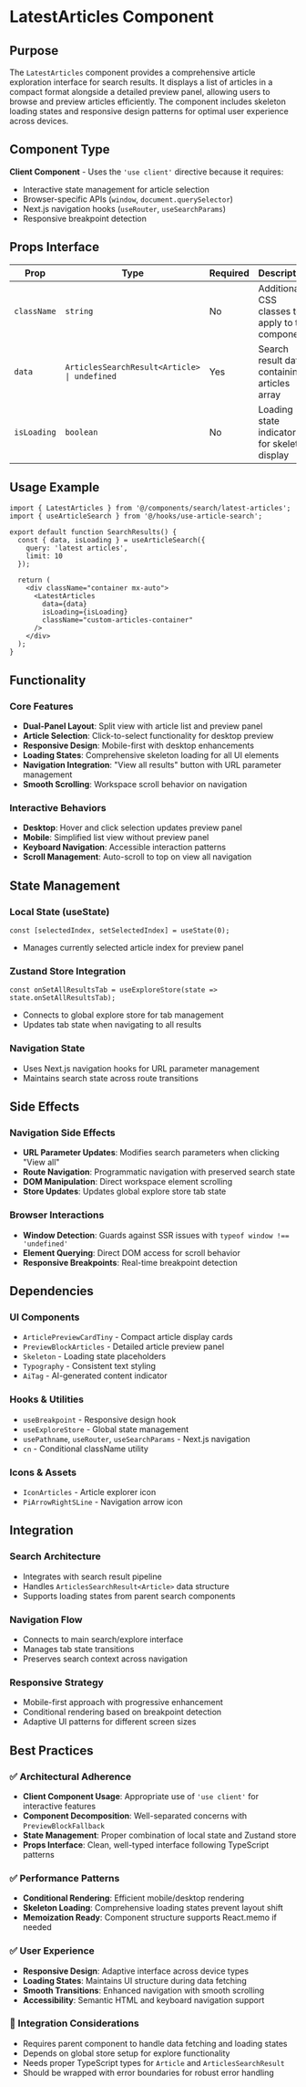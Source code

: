 # LatestArticles Component

## Purpose

The `LatestArticles` component provides a comprehensive article exploration interface for search results. It displays a list of articles in a compact format alongside a detailed preview panel, allowing users to browse and preview articles efficiently. The component includes skeleton loading states and responsive design patterns for optimal user experience across devices.

## Component Type

**Client Component** - Uses the `'use client'` directive because it requires:
- Interactive state management for article selection
- Browser-specific APIs (`window`, `document.querySelector`)
- Next.js navigation hooks (`useRouter`, `useSearchParams`)
- Responsive breakpoint detection

## Props Interface

| Prop | Type | Required | Description |
|------|------|----------|-------------|
| `className` | `string` | No | Additional CSS classes to apply to the component |
| `data` | `ArticlesSearchResult<Article> \| undefined` | Yes | Search result data containing articles array |
| `isLoading` | `boolean` | No | Loading state indicator for skeleton display |

## Usage Example

```tsx
import { LatestArticles } from '@/components/search/latest-articles';
import { useArticleSearch } from '@/hooks/use-article-search';

export default function SearchResults() {
  const { data, isLoading } = useArticleSearch({
    query: 'latest articles',
    limit: 10
  });

  return (
    <div className="container mx-auto">
      <LatestArticles
        data={data}
        isLoading={isLoading}
        className="custom-articles-container"
      />
    </div>
  );
}
```

## Functionality

### Core Features
- **Dual-Panel Layout**: Split view with article list and preview panel
- **Article Selection**: Click-to-select functionality for desktop preview
- **Responsive Design**: Mobile-first with desktop enhancements
- **Loading States**: Comprehensive skeleton loading for all UI elements
- **Navigation Integration**: "View all results" button with URL parameter management
- **Smooth Scrolling**: Workspace scroll behavior on navigation

### Interactive Behaviors
- **Desktop**: Hover and click selection updates preview panel
- **Mobile**: Simplified list view without preview panel
- **Keyboard Navigation**: Accessible interaction patterns
- **Scroll Management**: Auto-scroll to top on view all navigation

## State Management

### Local State (useState)
```tsx
const [selectedIndex, setSelectedIndex] = useState(0);
```
- Manages currently selected article index for preview panel

### Zustand Store Integration
```tsx
const onSetAllResultsTab = useExploreStore(state => state.onSetAllResultsTab);
```
- Connects to global explore store for tab management
- Updates tab state when navigating to all results

### Navigation State
- Uses Next.js navigation hooks for URL parameter management
- Maintains search state across route transitions

## Side Effects

### Navigation Side Effects
- **URL Parameter Updates**: Modifies search parameters when clicking "View all"
- **Route Navigation**: Programmatic navigation with preserved search state
- **DOM Manipulation**: Direct workspace element scrolling
- **Store Updates**: Updates global explore store tab state

### Browser Interactions
- **Window Detection**: Guards against SSR issues with `typeof window !== 'undefined'`
- **Element Querying**: Direct DOM access for scroll behavior
- **Responsive Breakpoints**: Real-time breakpoint detection

## Dependencies

### UI Components
- `ArticlePreviewCardTiny` - Compact article display cards
- `PreviewBlockArticles` - Detailed article preview panel
- `Skeleton` - Loading state placeholders
- `Typography` - Consistent text styling
- `AiTag` - AI-generated content indicator

### Hooks & Utilities
- `useBreakpoint` - Responsive design hook
- `useExploreStore` - Global state management
- `usePathname`, `useRouter`, `useSearchParams` - Next.js navigation
- `cn` - Conditional className utility

### Icons & Assets
- `IconArticles` - Article explorer icon
- `PiArrowRightSLine` - Navigation arrow icon

## Integration

### Search Architecture
- Integrates with search result pipeline
- Handles `ArticlesSearchResult<Article>` data structure
- Supports loading states from parent search components

### Navigation Flow
- Connects to main search/explore interface
- Manages tab state transitions
- Preserves search context across navigation

### Responsive Strategy
- Mobile-first approach with progressive enhancement
- Conditional rendering based on breakpoint detection
- Adaptive UI patterns for different screen sizes

## Best Practices

### ✅ Architectural Adherence
- **Client Component Usage**: Appropriate use of `'use client'` for interactive features
- **Component Decomposition**: Well-separated concerns with `PreviewBlockFallback`
- **State Management**: Proper combination of local state and Zustand store
- **Props Interface**: Clean, well-typed interface following TypeScript patterns

### ✅ Performance Patterns
- **Conditional Rendering**: Efficient mobile/desktop rendering
- **Skeleton Loading**: Comprehensive loading states prevent layout shift
- **Memoization Ready**: Component structure supports React.memo if needed

### ✅ User Experience
- **Responsive Design**: Adaptive interface across device types
- **Loading States**: Maintains UI structure during data fetching
- **Smooth Transitions**: Enhanced navigation with smooth scrolling
- **Accessibility**: Semantic HTML and keyboard navigation support

### 🔧 Integration Considerations
- Requires parent component to handle data fetching and loading states
- Depends on global store setup for explore functionality
- Needs proper TypeScript types for `Article` and `ArticlesSearchResult`
- Should be wrapped with error boundaries for robust error handling